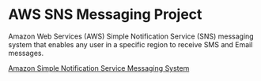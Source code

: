 # AWS SNS Messaging Project

Amazon Web Services (AWS) Simple Notification Service (SNS) messaging system that enables any user in a specific region to receive SMS and Email messages. 

[Amazon Simple Notification Service Messaging System](./SNS_Messaging_Project)
